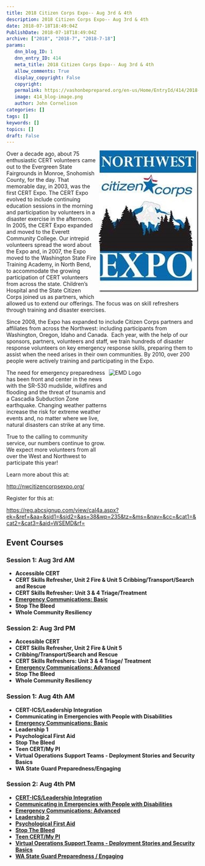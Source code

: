 ```yaml
---
title: 2018 Citizen Corps Expo-- Aug 3rd & 4th
description: 2018 Citizen Corps Expo-- Aug 3rd & 4th
date: 2018-07-18T18:49:04Z
PublishDate: 2018-07-18T18:49:04Z
archive: ["2018", "2018-7", "2018-7-18"]
params:
   dnn_blog_ID: 1
   dnn_entry_ID: 414
   meta_title: 2018 Citizen Corps Expo-- Aug 3rd & 4th
   allow_comments: True
   display_copyright: False
   copyright: 
   permalink: https://vashonbeprepared.org/en-us/Home/EntryId/414/2018-Citizen-Corps-Expo-Aug-3rd-amp-4th
   image: 414_blog-image.png
   author: John Cornelison
categories: []
tags: []
keywords: []
topics: []
draft: False
---
```


<p><a href="/images/dnnBlog/1/414/Windows-Live-Writer-2018-Citizen-Corps-Expo_A084-NWCCExpo_2.jpg"><img title="NWCCExpo" style="border-top: 0px; border-right: 0px; background-image: none; border-bottom: 0px; float: right; padding-top: 0px; padding-left: 0px; border-left: 0px; margin: 0px 0px 5px 5px; display: inline; padding-right: 0px" border="0" alt="NWCCExpo" src="/images/dnnBlog/1/414/Windows-Live-Writer-2018-Citizen-Corps-Expo_A084-NWCCExpo_thumb.jpg" width="262" align="right" height="370" /></a>Over a decade ago, about 75 enthusiastic CERT volunteers came out to the Evergreen State Fairgrounds in Monroe, Snohomish County, for the day. That memorable day, in 2003, was the first CERT Expo. The CERT Expo evolved to include continuing education sessions in the morning and participation by volunteers in a disaster exercise in the afternoon.&#160; In 2005, the CERT Expo expanded and moved to the Everett Community College. Our intrepid volunteers spread the word about the Expo and, in 2007, the Expo moved to the Washington State Fire Training Academy, in North Bend, to accommodate the growing participation of CERT volunteers from across the state. Children’s Hospital and the State Citizen Corps joined us as partners, which allowed us to extend our offerings. The focus was on skill refreshers through training and disaster exercises. </p>  <p>Since 2008, the Expo has expanded to include Citizen Corps partners and affiliates from across the Northwest: including participants from Washington, Oregon, Idaho and Canada.&#160; Each year, with the help of our sponsors, partners, volunteers and staff, we train hundreds of disaster response volunteers on key emergency response skills, preparing them to assist when the need arises in their own communities. By 2010, over 200 people were actively training and participating in the Expo. </p>  <p><img style="float: right; margin: 0px 0px 5px 5px; display: inline" alt="EMD Logo" src="https://reg.abcsignup.com/files/B9CBE761-ECED-4C89-849B-923BDD5B7B85_38/EMD_Logo.png" width="235" align="right" height="235" />The need for emergency preparedness has been front and center in the news with the SR-530 mudslide, wildfires and flooding and the threat of tsunamis and a Cascadia Subduction Zone earthquake. Changing weather patterns increase the risk for extreme weather events and, no matter where we live, natural disasters can strike at any time. </p>  <p>True to the calling to community service, our numbers continue to grow. We expect more volunteers from all over the West and Northwest to participate this year!</p>  <p>Learn more about this at:</p>  <p><a title="http://nwcitizencorpsexpo.org/" href="http://nwcitizencorpsexpo.org/">http://nwcitizencorpsexpo.org/</a></p>  <p>Register for this at:</p>  <p><a title="https://reg.abcsignup.com/view/cal4a.aspx?ek=&amp;ref=&amp;aa=&amp;sid1=&amp;sid2=&amp;as=38&amp;wp=235&amp;tz=&amp;ms=&amp;nav=&amp;cc=&amp;cat1=&amp;cat2=&amp;cat3=&amp;aid=WSEMD&amp;rf=" href="https://reg.abcsignup.com/view/cal4a.aspx?ek=&amp;ref=&amp;aa=&amp;sid1=&amp;sid2=&amp;as=38&amp;wp=235&amp;tz=&amp;ms=&amp;nav=&amp;cc=&amp;cat1=&amp;cat2=&amp;cat3=&amp;aid=WSEMD&amp;rf=">https://reg.abcsignup.com/view/cal4a.aspx?ek=&amp;ref=&amp;aa=&amp;sid1=&amp;sid2=&amp;as=38&amp;wp=235&amp;tz=&amp;ms=&amp;nav=&amp;cc=&amp;cat1=&amp;cat2=&amp;cat3=&amp;aid=WSEMD&amp;rf=</a></p>  <h2>Event Courses</h2>  <h3>Session 1: Aug 3rd AM</h3>  <ul>   <li><b>Accessible CERT</b> </li>    <li><b>CERT Skills Refresher, Unit 2 Fire &amp; Unit 5 Cribbing/Transport/Search and Rescue</b> </li>    <li><b>CERT Skills Refresher: Unit 3 &amp; 4 Triage/Treatment</b> </li>    <li><a href="https://reg.abcsignup.com/reg/event_page.aspx?ek=0038-0021-207b887e632d456ebb57ab737f35f216"><b>Emergency Communications: Basic</b></a> </li>    <li><b>Stop The Bleed</b> </li>    <li><b>Whole Community Resiliency</b> </li> </ul>  <h3>Session 2: Aug 3rd PM</h3>  <ul>   <li><b>Accessible CERT</b> </li>    <li><b>CERT Skills Refresher, Unit 2 Fire &amp; Unit 5 </b></li>    <li><b>Cribbing/Transport/Search and Rescue</b> </li>    <li><b>CERT Skills Refreshers: Unit 3 &amp; 4 Triage/ Treatment</b> </li>    <li><a href="https://reg.abcsignup.com/reg/event_page.aspx?ek=0038-0021-566e675fa9ac40aebc1fa00045db5ddd"><b>Emergency Communications: Advanced</b></a> </li>    <li><b>Stop The Bleed</b> </li>    <li><b>Whole Community Resiliency</b> </li> </ul>  <h3>Session 1: Aug 4th AM</h3>  <ul>   <li><b>CERT-ICS/Leadership Integration</b> </li>    <li><b>Communicating in Emergencies with People with Disabilities</b> </li>    <li><a href="https://reg.abcsignup.com/reg/event_page.aspx?ek=0038-0021-1701ac10fb9d4287874128b510040bf8"><b>Emergency Communications: Basic</b></a> </li>    <li><b>Leadership 1</b> </li>    <li><b>Psychological First Aid</b> </li>    <li><b>Stop The Bleed</b> </li>    <li><b>Teen CERT/My PI</b> </li>    <li><b>Virtual Operations Support Teams - Deployment Stories and Security Basics</b> </li>    <li><b>WA State Guard Preparedness/Engaging</b> </li> </ul>  <h3>Session 2: Aug 4th PM</h3>  <ul>   <li><a href="https://reg.abcsignup.com/reg/event_page.aspx?ek=0038-0021-123b4c141a4b4ae9b43e5679fe83e61b"><b>CERT-ICS/Leadership Integration</b></a> </li>    <li><a href="https://reg.abcsignup.com/reg/event_page.aspx?ek=0038-0021-9b00cc60b7b5465e85ed7da855120b64"><b>Communicating in Emergencies with People with Disabilities</b></a> </li>    <li><a href="https://reg.abcsignup.com/reg/event_page.aspx?ek=0038-0021-89aabd68afeb4146b95a325eed34d7ea"><b>Emergency Communications: Advanced</b></a> </li>    <li><a href="https://reg.abcsignup.com/reg/event_page.aspx?ek=0038-0021-88712edb2db042b7b6042b7111471743"><b>Leadership 2</b></a> </li>    <li><a href="https://reg.abcsignup.com/reg/event_page.aspx?ek=0038-0021-60c5b5a7d01e40e59e6e8893f2986971"><b>Psychological First Aid</b></a> </li>    <li><a href="https://reg.abcsignup.com/reg/event_page.aspx?ek=0038-0021-02c44608e0234d60bf4184a3942f8e51"><b>Stop The Bleed</b></a> </li>    <li><a href="https://reg.abcsignup.com/reg/event_page.aspx?ek=0038-0021-dc421f3368b446febf50ab0f3b17e370"><b>Teen CERT/My PI</b></a> </li>    <li><a href="https://reg.abcsignup.com/reg/event_page.aspx?ek=0038-0021-815b077b6a774d63b8df30730c9309c0"><b>Virtual Operations Support Teams - Deployment Stories and Security Basics</b></a> </li>    <li><a href="https://reg.abcsignup.com/reg/event_page.aspx?ek=0038-0021-f8f3d34618024844ba5547f119eca148"><b>WA State Guard Preparedness / Engaging</b></a> </li> </ul>
